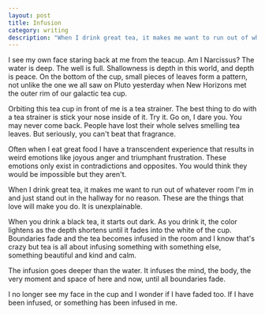 ```yaml
---
layout: post
title: Infusion
category: writing
description: "When I drink great tea, it makes me want to run out of whatever room I'm in and just stand out in the hallway for no reason."
---
```


I see my own face staring back at me from the teacup. Am I Narcissus? The water is deep. The well is full. Shallowness is depth in this world, and depth is peace. On the bottom of the cup, small pieces of leaves form a pattern, not unlike the one we all saw on Pluto yesterday when New Horizons met the outer rim of our galactic tea cup.

Orbiting this tea cup in front of me is a tea strainer. The best thing to do with a tea strainer is stick your nose inside of it. Try it. Go on, I dare you. You may never come back. People have lost their whole selves smelling tea leaves. But seriously, you can't beat that fragrance.

Often when I eat great food I have a transcendent experience that results in weird emotions like joyous anger and triumphant frustration. These emotions only exist in contradictions and opposites. You would think they would be impossible but they aren't.

When I drink great tea, it makes me want to run out of whatever room I'm in and just stand out in the hallway for no reason. These are the things that love will make you do. It is unexplainable.

When you drink a black tea, it starts out dark. As you drink it, the color lightens as the depth shortens until it fades into the white of the cup. Boundaries fade and the tea becomes infused in the room and I know that's crazy but tea is all about infusing something with something else, something beautiful and kind and calm.

The infusion goes deeper than the water. It infuses the mind, the body, the very moment and space of here and now, until all boundaries fade.

I no longer see my face in the cup and I wonder if I have faded too. If I have been infused, or something has been infused in me.
